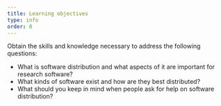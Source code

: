 ```yaml
---
title: Learning objectives
type: info
order: 0
---
```


Obtain the skills and knowledge necessary to address the following questions:
- What is software distribution and what aspects of it are important for research software?
- What kinds of software exist and how are they best distributed?
- What should you keep in mind when people ask for help on software distribution?

